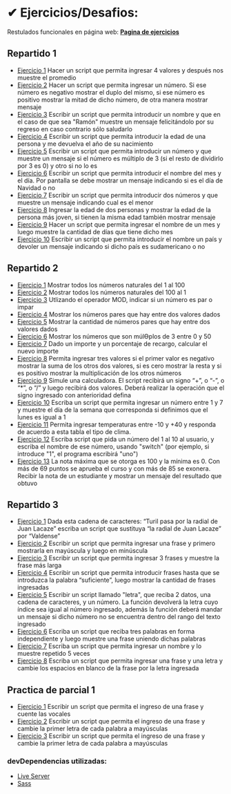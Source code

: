 # ✔ Ejercicios/Desafios:

Restulados funcionales en página web: **[Pagina de ejercicios](https://giangougeon.github.io/CTC-Rosario-ejericios/)**

## Repartido 1

-   [Ejercicio 1](./src/js/modules/practico1/ej1.js) Hacer un script que permita ingresar 4 valores y después nos muestre el promedio
-   [Ejercicio 2](./src/js/modules/practico1/ej2.js) Hacer un script que permita ingresar un número. Si ese número es negativo mostrar el duplo del mismo, si ese número es positivo mostrar la mitad de dicho número, de otra manera mostrar mensaje
-   [Ejercicio 3](./src/js/modules/practico1/ej3.js) Escribir un script que permita introducir un nombre y que en el caso de que sea "Ramón" muestre un mensaje felicitándolo por su regreso en caso contrario sólo saludarlo
-   [Ejercicio 4](./src/js/modules/practico1/ej4.js) Escribir un script que permita introducir la edad de una persona y me devuelva el año de su nacimiento
-   [Ejercicio 5](./src/js/modules/practico1/ej5.js) Escribir un script que permita introducir un número y que muestre un mensaje si el número es múltiplo de 3 (si el resto de dividirlo por 3 es 0) y otro si no lo es
-   [Ejercicio 6](./src/js/modules/practico1/ej6.js) Escribir un script que permita introducir el nombre del mes y el día. Por pantalla se debe mostrar un mensaje indicando si es el día de Navidad o no
-   [Ejercicio 7](./src/js/modules/practico1/ej7.js) Escribir un script que permita introducir dos números y que muestre un mensaje indicando cual es el menor
-   [Ejercicio 8](./src/js/modules/practico1/ej8.js) Ingresar la edad de dos personas y mostrar la edad de la persona más joven, si tienen la misma edad también mostrar mensaje
-   [Ejercicio 9](./src/js/modules/practico1/ej9.js) Hacer un script que permita ingresar el nombre de un mes y luego muestre la cantidad de días que tiene dicho mes
-   [Ejercicio 10](./src/js/modules/practico1/ej10.js) Escribir un script que permita introducir el nombre un país y devoler un mensaje indicando si dicho país es sudamericano o no

## Repartido 2

-   [Ejercicio 1](./src/js/modules/practico2/ej1.js) Mostrar todos los números naturales del 1 al 100
-   [Ejercicio 2](./src/js/modules/practico2/ej2.js) Mostrar todos los números naturales del 100 al 1
-   [Ejercicio 3](./src/js/modules/practico2/ej3.js) Utlizando el operador MOD, indicar si un número es par o impar
-   [Ejercicio 4](./src/js/modules/practico2/ej4.js) Mostrar los números pares que hay entre dos valores dados
-   [Ejercicio 5](./src/js/modules/practico2/ej5.js) Mostrar la cantidad de números pares que hay entre dos valores dados
-   [Ejercicio 6](./src/js/modules/practico2/ej6.js) Mostrar los números que son múlƟplos de 3 entre 0 y 50
-   [Ejercicio 7](./src/js/modules/practico2/ej7.js) Dado un importe y un porcentaje de recargo, calcular el nuevo importe
-   [Ejercicio 8](./src/js/modules/practico2/ej8.js) Permita ingresar tres valores si el primer valor es negativo mostrar la suma de los otros dos valores, si es cero mostrar la resta y si es positivo mostrar la multiplicación de los otros números
-   [Ejercicio 9](./src/js/modules/practico2/ej9.js) Simule una calculadora. El script recibirá un signo “+”, o “-”, o “\*”, o “/” y luego recibirá dos valores. Deberá realizar la operación que el signo ingresado con anterioridad defina
-   [Ejercicio 10](./src/js/modules/practico2/ej10.js) Escriba un script que permita ingresar un número entre 1 y 7 y muestre el día de la semana que corresponda si definimos que el lunes es igual a 1
-   [Ejercicio 11](./src/js/modules/practico2/ej11.js) Permita ingresar temperaturas entre -10 y +40 y responda de acuerdo a esta tabla el tipo de clima.
-   [Ejercicio 12](./src/js/modules/practico2/ej12.js) Escriba script que pida un número del 1 al 10 al usuario, y escriba el nombre de ese número, usando "switch" (por ejemplo, si introduce "1", el programa escribirá "uno")
-   [Ejercicio 13](./src/js/modules/practico2/ej13.js) La nota máxima que se otorga es 100 y la mínima es 0. Con más de 69 puntos se aprueba el curso y con más de 85 se exonera. Recibir la nota de un estudiante y mostrar un mensaje del resultado que obtuvo

## Repartido 3

-   [Ejercicio 1](./src/js/modules/practico3/ej1.js) Dada esta cadena de caracteres: “Turil pasa por la radial de Juan Lacaze” escriba un script que sustituya “la radial de Juan Lacaze” por “Valdense”
-   [Ejercicio 2](./src/js/modules/practico3/ej2.js) Escribir un script que permita ingresar una frase y primero mostrarla en mayúscula y luego en minúscula
-   [Ejercicio 3](./src/js/modules/practico3/ej3.js) Escribir un script que permita ingresar 3 frases y muestre la frase más larga
-   [Ejercicio 4](./src/js/modules/practico3/ej4.js) Escribir un script que permita introducir frases hasta que se introduzca la palabra “suficiente”, luego mostrar la cantidad de frases ingresadas
-   [Ejercicio 5](./src/js/modules/practico3/ej5.js) Escribir un script llamado "letra", que reciba 2 datos, una cadena de caracteres, y un número. La función devolverá la letra cuyo índice sea igual al número ingresado, además la función deberá mandar un mensaje si dicho número no se encuentra dentro del rango del texto ingresado
-   [Ejercicio 6](./src/js/modules/practico3/ej6.js) Escriba un script que reciba tres palabras en forma independiente y luego muestre una frase uniendo dichas palabras
-   [Ejercicio 7](./src/js/modules/practico3/ej7.js) Escriba un script que permita ingresar un nombre y lo muestre repetido 5 veces
-   [Ejercicio 8](./src/js/modules/practico3/ej8.js) Escriba un script que permita ingresar una frase y una letra y cambie los espacios en blanco de la frase por la letra ingresada
## Practica de parcial 1

-   [Ejercicio 1](./src/js/modules/parcial1/ej1.js) Escribir un script que permita el ingreso de una frase y cuente las vocales
-   [Ejercicio 2](./src/js/modules/parcial1/ej2.js) Escribir un script que permita el ingreso de una frase y cambie la primer letra de cada palabra a mayúsculas
-   [Ejercicio 3](./src/js/modules/parcial1/ej2.js) Escribir un script que permita el ingreso de una frase y cambie la primer letra de cada palabra a mayúsculas

### devDependencias utilizadas:

-   [Live Server](https://marketplace.visualstudio.com/items?itemName=ritwickdey.LiveServer)
-   [Sass](https://sass-lang.com/)
